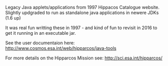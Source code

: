 Legacy Java applets/applications from 1997 Hippacos Catalogue website. 
Slightly updgraded to run as standalone java applications in newere JDKs (1.6 up)

It was real fun writting these in 1997 - and kind of fun to revisit in 2016 to get it running in an executable jar.

See the user documentaion here: http://www.cosmos.esa.int/web/hipparcos/java-tools

For more details on the Hipparcos Mission  see: http://sci.esa.int/hipparcos/

